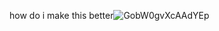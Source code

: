 how do i make this better![GobW0gvXcAAdYEp](https://github.com/user-attachments/assets/21ec4c78-96ba-4a36-8dd8-fdc3c79a0450)
